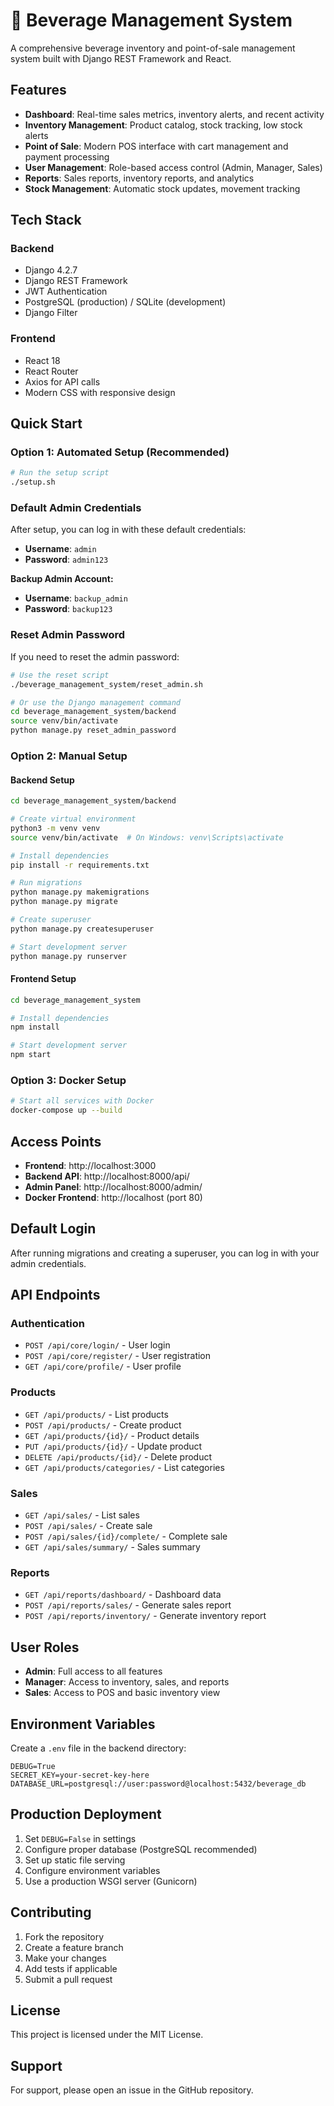 # 🍺 Beverage Management System

A comprehensive beverage inventory and point-of-sale management system built with Django REST Framework and React.

## Features

- **Dashboard**: Real-time sales metrics, inventory alerts, and recent activity
- **Inventory Management**: Product catalog, stock tracking, low stock alerts
- **Point of Sale**: Modern POS interface with cart management and payment processing
- **User Management**: Role-based access control (Admin, Manager, Sales)
- **Reports**: Sales reports, inventory reports, and analytics
- **Stock Management**: Automatic stock updates, movement tracking

## Tech Stack

### Backend
- Django 4.2.7
- Django REST Framework
- JWT Authentication
- PostgreSQL (production) / SQLite (development)
- Django Filter

### Frontend
- React 18
- React Router
- Axios for API calls
- Modern CSS with responsive design

## Quick Start

### Option 1: Automated Setup (Recommended)

```bash
# Run the setup script
./setup.sh
```

### Default Admin Credentials

After setup, you can log in with these default credentials:

- **Username**: `admin`
- **Password**: `admin123`

**Backup Admin Account:**
- **Username**: `backup_admin`
- **Password**: `backup123`

### Reset Admin Password

If you need to reset the admin password:

```bash
# Use the reset script
./beverage_management_system/reset_admin.sh

# Or use the Django management command
cd beverage_management_system/backend
source venv/bin/activate
python manage.py reset_admin_password
```

### Option 2: Manual Setup

#### Backend Setup

```bash
cd beverage_management_system/backend

# Create virtual environment
python3 -m venv venv
source venv/bin/activate  # On Windows: venv\Scripts\activate

# Install dependencies
pip install -r requirements.txt

# Run migrations
python manage.py makemigrations
python manage.py migrate

# Create superuser
python manage.py createsuperuser

# Start development server
python manage.py runserver
```

#### Frontend Setup

```bash
cd beverage_management_system

# Install dependencies
npm install

# Start development server
npm start
```

### Option 3: Docker Setup

```bash
# Start all services with Docker
docker-compose up --build
```

## Access Points

- **Frontend**: http://localhost:3000
- **Backend API**: http://localhost:8000/api/
- **Admin Panel**: http://localhost:8000/admin/
- **Docker Frontend**: http://localhost (port 80)

## Default Login

After running migrations and creating a superuser, you can log in with your admin credentials.

## API Endpoints

### Authentication
- `POST /api/core/login/` - User login
- `POST /api/core/register/` - User registration
- `GET /api/core/profile/` - User profile

### Products
- `GET /api/products/` - List products
- `POST /api/products/` - Create product
- `GET /api/products/{id}/` - Product details
- `PUT /api/products/{id}/` - Update product
- `DELETE /api/products/{id}/` - Delete product
- `GET /api/products/categories/` - List categories

### Sales
- `GET /api/sales/` - List sales
- `POST /api/sales/` - Create sale
- `POST /api/sales/{id}/complete/` - Complete sale
- `GET /api/sales/summary/` - Sales summary

### Reports
- `GET /api/reports/dashboard/` - Dashboard data
- `POST /api/reports/sales/` - Generate sales report
- `POST /api/reports/inventory/` - Generate inventory report

## User Roles

- **Admin**: Full access to all features
- **Manager**: Access to inventory, sales, and reports
- **Sales**: Access to POS and basic inventory view

## Environment Variables

Create a `.env` file in the backend directory:

```env
DEBUG=True
SECRET_KEY=your-secret-key-here
DATABASE_URL=postgresql://user:password@localhost:5432/beverage_db
```

## Production Deployment

1. Set `DEBUG=False` in settings
2. Configure proper database (PostgreSQL recommended)
3. Set up static file serving
4. Configure environment variables
5. Use a production WSGI server (Gunicorn)

## Contributing

1. Fork the repository
2. Create a feature branch
3. Make your changes
4. Add tests if applicable
5. Submit a pull request

## License

This project is licensed under the MIT License.

## Support

For support, please open an issue in the GitHub repository.